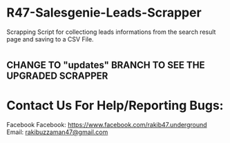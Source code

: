 # R47-Salesgenie-Leads-Scrapper
Scrapping Script for collectiong leads informations from the search result page and saving to a CSV File.

# 

## CHANGE TO "updates" BRANCH TO SEE THE UPGRADED SCRAPPER

# 


# Contact Us For Help/Reporting Bugs:
Facebook Facebook: https://www.facebook.com/rakib47.underground
Email: rakibuzzaman47@gmail.com
